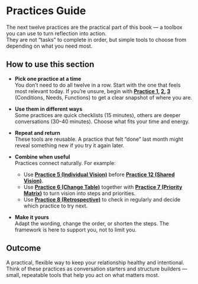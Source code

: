 # Practices Guide

The next twelve practices are the practical part of this book — a toolbox you can use to turn reflection into action.<br/>
They are not “tasks” to complete in order, but simple tools to choose from depending on what you need most.

## How to use this section

- **Pick one practice at a time**<br/>
You don’t need to do all twelve in a row. Start with the one that feels most relevant today. If you’re unsure, begin with **[Practice 1](../practice/p01-conditions-checklist.md), [2](../practice/p02-needs-checklist.md), [3](../practice/p03-functions-checklist.md)** (Conditions, Needs, Functions) to get a clear snapshot of where you are.

- **Use them in different ways**<br/>
Some practices are quick checklists (15 minutes), others are deeper conversations (30–40 minutes). Choose what fits your time and energy.

- **Repeat and return**<br/>
These tools are reusable. A practice that felt “done” last month might reveal something new if you try it again later.

- **Combine when useful**<br/>
Practices connect naturally. For example:
    - Use **[Practice 5 (Individual Vision)](../practice/p05-individual-vision.md)** before **[Practice 12 (Shared Vision)](../practice/p12-shared-vision.md)**.
    - Use **[Practice 6 (Change Table)](../practice/p06-change-table.md)** together with **[Practice 7 (Priority Matrix)](../practice/p07-priority-matrix.md)** to turn vision into steps and priorities.
    - Use **[Practice 8 (Retrospective)](../practice/p08-retrospective.md)** to check in regularly and decide which practice to try next.

- **Make it yours**<br/>
Adapt the wording, change the order, or shorten the steps. The framework is here to support you, not to limit you.

## Outcome

A practical, flexible way to keep your relationship healthy and intentional.<br/>
Think of these practices as conversation starters and structure builders — small, repeatable tools that help you act on what matters most.
